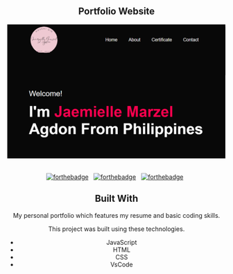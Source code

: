 <h2 align="center">
  Portfolio Website <br/> </h2>
<div align="center">
  <img alt="Demo" src="./Images/demo.png" />
</div>

<br/>

<center>

[![forthebadge](https://forthebadge.com/images/badges/built-with-love.svg)](https://forthebadge.com) &nbsp;
[![forthebadge](https://forthebadge.com/images/badges/made-with-javascript.svg)](https://forthebadge.com) &nbsp;
[![forthebadge](https://forthebadge.com/images/badges/open-source.svg)](https://forthebadge.com) &nbsp;

## Built With

My personal portfolio which features my resume and basic coding skills.<br/>

This project was built using these technologies.
- JavaScript
- HTML
- CSS
- VsCode
